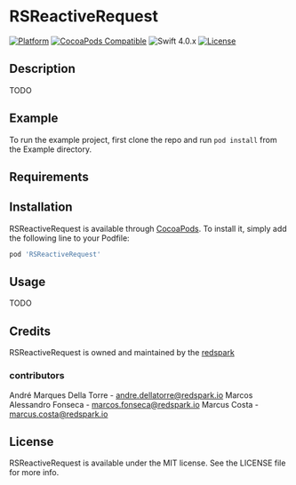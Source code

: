 # RSReactiveRequest

[![Platform](https://img.shields.io/cocoapods/p/RSReactiveRequest.svg?style=flat)](https://cocoapods.org/pods/RSReactiveRequest)
[![CocoaPods Compatible](https://img.shields.io/cocoapods/v/RSReactiveRequest.svg?style=flat)](https://img.shields.io/cocoapods/v/RSReactiveRequest.svg)
![Swift 4.0.x](https://img.shields.io/badge/Swift-4.2-orange.svg)
[![License](https://img.shields.io/cocoapods/l/RSReactiveRequest.svg?style=flat)](https://cocoapods.org/pods/RSReactiveRequest)

## Description

TODO 

## Example

To run the example project, first clone the repo and run `pod install` from the Example directory.

## Requirements

## Installation

RSReactiveRequest is available through [CocoaPods](https://cocoapods.org). To install
it, simply add the following line to your Podfile:

```ruby
pod 'RSReactiveRequest'
```

## Usage

TODO

## Credits

RSReactiveRequest is owned and maintained by the [redspark](http://redspark.io/)

### contributors
André Marques Della Torre - andre.dellatorre@redspark.io
Marcos Alessandro Fonseca - marcos.fonseca@redspark.io
Marcus Costa - marcus.costa@redspark.io

## License

RSReactiveRequest is available under the MIT license. See the LICENSE file for more info.

